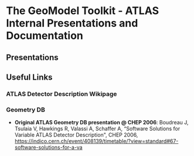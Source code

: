 # The GeoModel Toolkit - ATLAS Internal Presentations and Documentation

## Presentations

## Useful Links

### ATLAS Detector Description Wikipage

### Geometry DB

- **Original ATLAS Geometry DB presentation @ CHEP 2006**: Boudreau J, Tsulaia V, Hawkings R, Valassi A, Schaffer A, “Software Solutions for Variable ATLAS Detector Description", CHEP 2006, <https://indico.cern.ch/event/408139/timetable/?view=standard#67-software-solutions-for-a-va>



